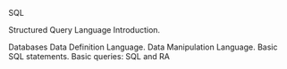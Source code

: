 SQL

Structured Query Language Introduction.

Databases
Data Definition Language.
Data Manipulation Language.
Basic SQL statements.
Basic queries: SQL and RA
